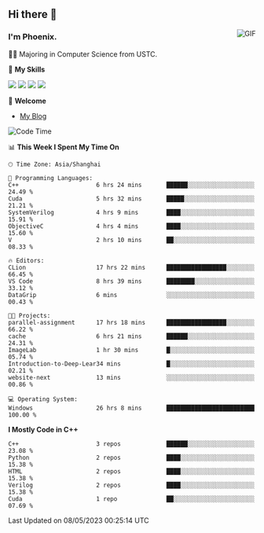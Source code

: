 ## Hi there 👋
<img align="right" alt="GIF" src="https://raw.githubusercontent.com/JoeyBling/JoeyBling/master/pic/pusheencode.gif" />

### I'm Phoenix.

👨‍🎓 Majoring in Computer Science from USTC.

🌟 **My Skills**

![](https://img.shields.io/badge/-Python-3e74a2?style=flat-square&logo=Python&logoColor=fff)
![](https://img.shields.io/badge/-C++-9f62a5?style=flat&logo=cplusplus&logoColor=white)
![](https://img.shields.io/badge/-Linux-185886?style=flat-square&logo=Linux&logoColor=fff)
![](https://img.shields.io/badge/-Rust-ff4136?style=flat-square&logo=Rust&logoColor=fff)

💬 **Welcome**

- [My Blog](https://ysy-phoenix.github.io/)

<!--START_SECTION:waka-->
![Code Time](http://img.shields.io/badge/Code%20Time-137%20hrs%2036%20mins-blue)

📊 **This Week I Spent My Time On** 

```text
🕑︎ Time Zone: Asia/Shanghai

💬 Programming Languages: 
C++                      6 hrs 24 mins       ██████░░░░░░░░░░░░░░░░░░░   24.49 % 
Cuda                     5 hrs 32 mins       █████░░░░░░░░░░░░░░░░░░░░   21.21 % 
SystemVerilog            4 hrs 9 mins        ████░░░░░░░░░░░░░░░░░░░░░   15.91 % 
ObjectiveC               4 hrs 4 mins        ████░░░░░░░░░░░░░░░░░░░░░   15.60 % 
V                        2 hrs 10 mins       ██░░░░░░░░░░░░░░░░░░░░░░░   08.33 % 

🔥 Editors: 
CLion                    17 hrs 22 mins      █████████████████░░░░░░░░   66.45 % 
VS Code                  8 hrs 39 mins       ████████░░░░░░░░░░░░░░░░░   33.12 % 
DataGrip                 6 mins              ░░░░░░░░░░░░░░░░░░░░░░░░░   00.43 % 

🐱‍💻 Projects: 
parallel-assignment      17 hrs 18 mins      █████████████████░░░░░░░░   66.22 % 
cache                    6 hrs 21 mins       ██████░░░░░░░░░░░░░░░░░░░   24.31 % 
ImageLab                 1 hr 30 mins        █░░░░░░░░░░░░░░░░░░░░░░░░   05.74 % 
Introduction-to-Deep-Lear34 mins             █░░░░░░░░░░░░░░░░░░░░░░░░   02.21 % 
website-next             13 mins             ░░░░░░░░░░░░░░░░░░░░░░░░░   00.86 % 

💻 Operating System: 
Windows                  26 hrs 8 mins       █████████████████████████   100.00 % 
```

**I Mostly Code in C++** 

```text
C++                      3 repos             ██████░░░░░░░░░░░░░░░░░░░   23.08 % 
Python                   2 repos             ████░░░░░░░░░░░░░░░░░░░░░   15.38 % 
HTML                     2 repos             ████░░░░░░░░░░░░░░░░░░░░░   15.38 % 
Verilog                  2 repos             ████░░░░░░░░░░░░░░░░░░░░░   15.38 % 
Cuda                     1 repo              ██░░░░░░░░░░░░░░░░░░░░░░░   07.69 % 
```




 Last Updated on 08/05/2023 00:25:14 UTC
<!--END_SECTION:waka-->

<!--
**ysy-phoenix/ysy-phoenix** is a ✨ _special_ ✨ repository because its `README.md` (this file) appears on your GitHub profile.

Here are some ideas to get you started:

- 🔭 I’m currently working on ...
- 🌱 I’m currently learning ...
- 👯 I’m looking to collaborate on ...
- 🤔 I’m looking for help with ...
- 💬 Ask me about ...
- 📫 How to reach me: ...
- 😄 Pronouns: ...
- ⚡ Fun fact: ...
-->

